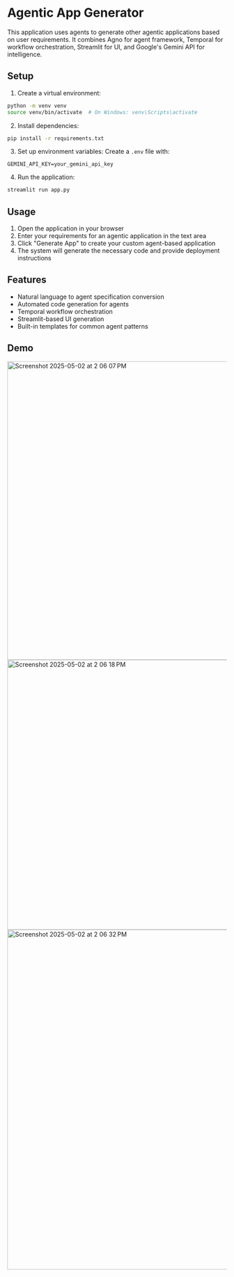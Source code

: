 # Agentic App Generator

This application uses agents to generate other agentic applications based on user requirements. It combines Agno for agent framework, Temporal for workflow orchestration, Streamlit for UI, and Google's Gemini API for intelligence.

## Setup

1. Create a virtual environment:
```bash
python -m venv venv
source venv/bin/activate  # On Windows: venv\Scripts\activate
```

2. Install dependencies:
```bash
pip install -r requirements.txt
```

3. Set up environment variables:
Create a `.env` file with:
```
GEMINI_API_KEY=your_gemini_api_key
```

4. Run the application:
```bash
streamlit run app.py
```

## Usage

1. Open the application in your browser
2. Enter your requirements for an agentic application in the text area
3. Click "Generate App" to create your custom agent-based application
4. The system will generate the necessary code and provide deployment instructions

## Features

- Natural language to agent specification conversion
- Automated code generation for agents
- Temporal workflow orchestration
- Streamlit-based UI generation
- Built-in templates for common agent patterns

## Demo

<img width="686" alt="Screenshot 2025-05-02 at 2 06 07 PM" src="https://github.com/user-attachments/assets/f43aab03-5e3b-4e2f-bd76-4c64f4080401" />

<img width="620" alt="Screenshot 2025-05-02 at 2 06 18 PM" src="https://github.com/user-attachments/assets/48d6aaff-2a15-4947-b6ce-ccc0c05a191c" />

<img width="781" alt="Screenshot 2025-05-02 at 2 06 32 PM" src="https://github.com/user-attachments/assets/45060245-bf77-4e37-893b-c3fd8bd044c4" />

